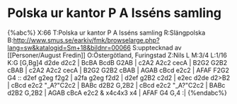# Polska ur kantor P A Isséns samling

{%abc%}
X:66
T:Polska ur kantor P A Isséns samling
R:Slängpolska
B:http://www.smus.se/earkiv/fmk/browselarge.php?lang=sw&katalogid=Sm+18&bildnr=00066
S:upptecknad av [[Personer/August Fredin]]
O:Östergötland, Furingstad
Z:Nils L
M:3/4
L:1/16
K:G
[G,Bg]4 d2de d2c2 | BcBA BcdB G2AB | c2A2 A2c2 cecA | B2G2 G2B2 cBAB |
c2A2 A2c2 cecA | B2G2 G2B2 cBAB | AGAB cBcd e2c2 | AFAF F2G2 G4 ::
d2ef g2eg f2g2 | a2fa g2eg f2d2 | d2ef g2B2 c2d2 | e2ec d2de d2>B2 |
cBcd e2c2 "_A?"C2c2 | BABc d2B2 G,2B2 | cBcd e2c2 "_A?"C2c2 | BABc d2B2 G,2B2 | 
AGAB cBcA e2c2 & x4c4x3 x4 | AFAF G4 G,4 :|
{%endabc%}
